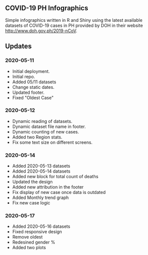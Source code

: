 ## COVID-19 PH Infographics
Simple infographics written in R and Shiny using the latest available datasets of COVID-19 cases in PH provided by DOH in their website http://www.doh.gov.ph/2019-nCoV.

## Updates

### 2020-05-11
- Initial deployment.
- Initial repo.
- Added 05/11 datasets
- Change static dates.
- Updated footer.
- Fixed "Oldest Case"

### 2020-05-12
- Dynamic reading of datasets.
- Dynamic dataset file name in footer.
- Dynamic counting of new cases.
- Added two Region stats.
- Fix some text size on different screens.

### 2020-05-14 
- Added 2020-05-13 datasets
- Added 2020-05-14 datasets
- Added new block for total count of deaths
- Updated the design
- Added new attribution in the footer
- Fix display of new case once data is outdated
- Added Monthly trend graph
- Fix new case logic

### 2020-05-17
- Added 2020-05-16 datasets
- Fixed responsive design
- Remove oldest
- Redesined gender %
- Added two plots